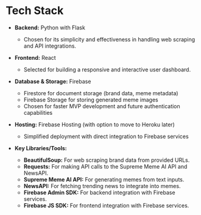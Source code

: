 # Tech Stack

- **Backend:** Python with Flask

  - Chosen for its simplicity and effectiveness in handling web scraping and API integrations.

- **Frontend:** React

  - Selected for building a responsive and interactive user dashboard.

- **Database & Storage:** Firebase

  - Firestore for document storage (brand data, meme metadata)
  - Firebase Storage for storing generated meme images
  - Chosen for faster MVP development and future authentication capabilities

- **Hosting:** Firebase Hosting (with option to move to Heroku later)

  - Simplified deployment with direct integration to Firebase services

- **Key Libraries/Tools:**
  - **BeautifulSoup:** For web scraping brand data from provided URLs.
  - **Requests:** For making API calls to the Supreme Meme AI API and NewsAPI.
  - **Supreme Meme AI API:** For generating memes from text inputs.
  - **NewsAPI:** For fetching trending news to integrate into memes.
  - **Firebase Admin SDK:** For backend integration with Firebase services.
  - **Firebase JS SDK:** For frontend integration with Firebase services.
